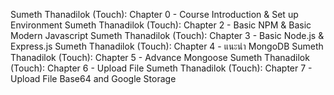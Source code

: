 Sumeth Thanadilok (Touch): Chapter 0 - Course Introduction & Set up Environment
Sumeth Thanadilok (Touch): Chapter 2 - Basic NPM & Basic Modern Javascript
Sumeth Thanadilok (Touch): Chapter 3 - Basic Node.js & Express.js
Sumeth Thanadilok (Touch): Chapter 4 - แนะนำ MongoDB
Sumeth Thanadilok (Touch): Chapter 5 - Advance Mongoose
Sumeth Thanadilok (Touch): Chapter 6 - Upload File
Sumeth Thanadilok (Touch): Chapter 7 - Upload File Base64 and Google Storage